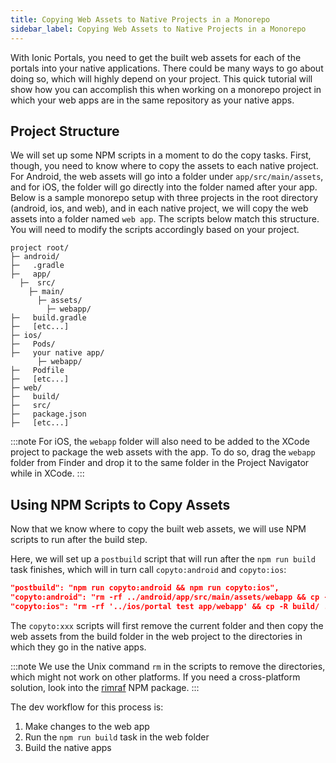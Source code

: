 ```yaml
---
title: Copying Web Assets to Native Projects in a Monorepo
sidebar_label: Copying Web Assets to Native Projects in a Monorepo
---
```


With Ionic Portals, you need to get the built web assets for each of the portals into your native applications. There could be many ways to go about doing so, which will highly depend on your project. This quick tutorial will show how you can accomplish this when working on a monorepo project in which your web apps are in the same repository as your native apps.

## Project Structure

We will set up some NPM scripts in a moment to do the copy tasks. First, though, you need to know where to copy the assets to each native project. For Android, the web assets will go into a folder under `app/src/main/assets`, and for iOS, the folder will go directly into the folder named after your app. Below is a sample monorepo setup with three projects in the root directory (android, ios, and web), and in each native project, we will copy the web assets into a folder named `web app`. The scripts below match this structure. You will need to modify the scripts accordingly based on your project.


```
project root/
├─ android/  
├─   .gradle  
├─   app/  
  ├─  src/
    ├─ main/
      ├─ assets/    
        ├─ webapp/    
├─   build.gradle  
├─   [etc...]  
├─ ios/
├─   Pods/
├─   your native app/
      ├─ webapp/
├─   Podfile
├─   [etc...]
├─ web/
├─   build/
├─   src/
├─   package.json
├─   [etc...]
```

:::note 
For iOS, the `webapp` folder will also need to be added to the XCode project to package the web assets with the app. To do so, drag the `webapp` folder from Finder and drop it to the same folder in the Project Navigator while in XCode. 
:::

## Using NPM Scripts to Copy Assets

Now that we know where to copy the built web assets, we will use NPM scripts to run after the build step. 

Here, we will set up a `postbuild` script that will run after the `npm run build` task finishes, which will in turn call `copyto:android` and `copyto:ios`:

```json title="package.json scripts"
"postbuild": "npm run copyto:android && npm run copyto:ios",
"copyto:android": "rm -rf ../android/app/src/main/assets/webapp && cp -R build/ ../android/app/src/main/assets/webapp",
"copyto:ios": "rm -rf '../ios/portal test app/webapp' && cp -R build/ .'./ios/portal test app/webapp'"    
```

The `copyto:xxx` scripts will first remove the current folder and then copy the web assets from the build folder in the web project to the directories in which they go in the native apps.

:::note
We use the Unix command `rm` in the scripts to remove the directories, which might not work on other platforms. If you need a cross-platform solution, look into the [rimraf](https://www.npmjs.com/package/rimraf) NPM package.
:::

The dev workflow for this process is:

1. Make changes to the web app
2. Run the `npm run build` task in the web folder
3. Build the native apps

